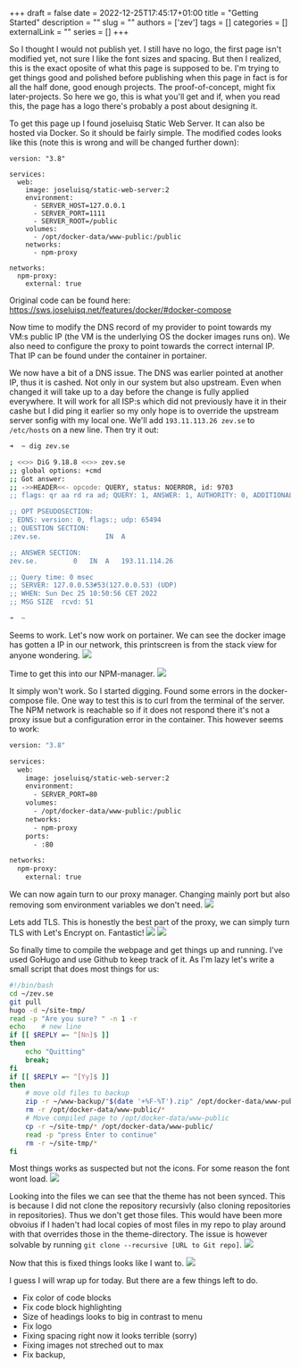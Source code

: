 +++
draft = false
date = 2022-12-25T17:45:17+01:00
title = "Getting Started"
description = ""
slug = ""
authors = ['zev']
tags = []
categories = []
externalLink = ""
series = []
+++

So I thought I would not publish yet. I still have no logo, the first page isn't modified yet, not sure I like the font sizes and spacing. But then I realized, this is the exact oposite of what this page is supposed to be. I'm trying to get things good and polished before publishing when this page in fact is for all the half done, good enough projects. The proof-of-concept, might fix later-projects. So here we go, this is what you'll get and if, when you read this, the page has a logo there's probably a post about designing it.

To get this page up I found joseluisq Static Web Server. It can also be hosted via Docker. So it should be fairly simple. The modified codes looks like this (note this is wrong and will be changed further down):

```
version: "3.8"

services:
  web:
    image: joseluisq/static-web-server:2
    environment:
      - SERVER_HOST=127.0.0.1
      - SERVER_PORT=1111
      - SERVER_ROOT=/public
    volumes:
      - /opt/docker-data/www-public:/public
    networks:
      - npm-proxy

networks:
  npm-proxy:
    external: true
```

Original code can be found here: https://sws.joseluisq.net/features/docker/#docker-compose

Now time to modify the DNS record of my provider to point towards my VM:s public IP (the VM is the underlying OS the docker images runs on). We also need to configure the proxy to point towards the correct internal IP. That IP can be found under the container in portainer.

We now have a bit of a DNS issue. The DNS was earlier pointed at another IP, thus it is cashed. Not only in our system but also upstream. Even when changed it will take up to a day before the change is fully applied everywhere. It will work for all ISP:s which did not previously have it in their cashe but I did ping it earlier so my only hope is to override the upstream server sonfig with my local one. We'll add `193.11.113.26 zev.se` to `/etc/hosts` on a new line. Then try it out:

```bash
➜  ~ dig zev.se 

; <<>> DiG 9.18.8 <<>> zev.se
;; global options: +cmd
;; Got answer:
;; ->>HEADER<<- opcode: QUERY, status: NOERROR, id: 9703
;; flags: qr aa rd ra ad; QUERY: 1, ANSWER: 1, AUTHORITY: 0, ADDITIONAL: 1

;; OPT PSEUDOSECTION:
; EDNS: version: 0, flags:; udp: 65494
;; QUESTION SECTION:
;zev.se.				IN	A

;; ANSWER SECTION:
zev.se.			0	IN	A	193.11.114.26

;; Query time: 0 msec
;; SERVER: 127.0.0.53#53(127.0.0.53) (UDP)
;; WHEN: Sun Dec 25 10:50:56 CET 2022
;; MSG SIZE  rcvd: 51

➜  ~ 
```

Seems to work. Let's now work on portainer. We can see the docker image has gotten a IP in our network, this printscreen is from the stack view for anyone wondering.
![](/images/20221225105323.png)

Time to get this into our NPM-manager. 
![](/images/20221225111244.png)

It simply won't work. So I started digging. Found some errors in the docker-compose file. One way to test this is to curl from the terminal of the server. The NPM network is reachable so if it does not respond there it's not a proxy issue but a configuration error in the container. This however seems to work:
```bash
version: "3.8"

services:
  web:
    image: joseluisq/static-web-server:2
    environment:
      - SERVER_PORT=80
    volumes:
      - /opt/docker-data/www-public:/public
    networks:
      - npm-proxy
    ports:
      - :80

networks:
  npm-proxy:
    external: true
```

We can now again turn to our proxy manager. Changing mainly port but also removing som environment variables we don't need.
![](/images/20221225111511.png)

Lets add TLS. This is honestly the best part of the proxy, we can simply turn TLS with Let's Encrypt on. Fantastic!
![](/images/20221225172840.png)
![](/images/20221225173006.png)


So finally time to compile the webpage and get things up and running. I've used GoHugo and use Github to keep track of it. As I'm lazy let's write a small script that does most things for us:

```bash
#!/bin/bash
cd ~/zev.se
git pull
hugo -d ~/site-tmp/
read -p "Are you sure? " -n 1 -r
echo    # new line
if [[ $REPLY =~ ^[Nn]$ ]]
then
	echo "Quitting"
    break;
fi
if [[ $REPLY =~ ^[Yy]$ ]]
then
    # move old files to backup
    zip -r ~/www-backup/"$(date '+%F-%T').zip" /opt/docker-data/www-public
    rm -r /opt/docker-data/www-public/*
    # Move compiled page to /opt/docker-data/www-public
    cp -r ~/site-tmp/* /opt/docker-data/www-public/
    read -p "press Enter to continue"
    rm -r ~/site-tmp/*
fi
```

Most things works as suspected but not the icons. For some reason the font wont load.
![](/images/static/images/2022-04-22-101623_screenshot.png)

Looking into the files we can see that the theme has not been synced. This is because I did not clone the repository recursivly (also cloning repositories in repositories). Thus we don't get those files. This would have been more obvoius if I haden't had local copies of most files in my repo to play around with that overrides those in the theme-directory. The issue is however solvable by running `git clone --recursive [URL to Git repo]`.
![](/images/static/images/2022-12-25-220844_screenshot.png)

Now that this is fixed things looks like I want to.
![](/images/static/images/2022-12-25-223053_screenshot.png)

I guess I will wrap up for today. But there are a few things left to do.
* Fix color of code blocks
* Fix code block highlighting
* Size of headings looks to big in contrast to menu
* Fix logo
* Fixing spacing right now it looks terrible (sorry)
* Fixing images not streched out to max
* Fix backup, 